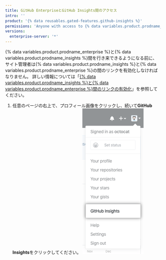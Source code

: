 ```yaml
---
title: GitHub EnterpriseとGitHub Insights間のアクセス
intro: ''
product: '{% data reusables.gated-features.github-insights %}'
permissions: 'Anyone with access to {% data variables.product.prodname_insights %} can navigate between {% data variables.product.prodname_enterprise %} and {% data variables.product.prodname_insights %}.'
versions:
  enterprise-server: '*'
---
```


{% data variables.product.prodname_enterprise %}と{% data variables.product.prodname_insights %}間を行き来できるようになる前に、サイト管理者は{% data variables.product.prodname_insights %}と{% data variables.product.prodname_enterprise %}の間のリンクを有効化しなければなりません。 詳しい情報については「[{% data variables.product.prodname_insights %}と{% data variables.product.prodname_enterprise %}間のリンクの有効化](/insights/installing-and-configuring-github-insights/enabling-a-link-between-github-insights-and-github-enterprise)」を参照してください。

1. 任意のページの右上で、プロフィール画像をクリックし、続いて**GitHub Insights**をクリックしてください。 ![GitHub Insightsへのリンク](/assets/images/help/insights/github-insights-link.png)
